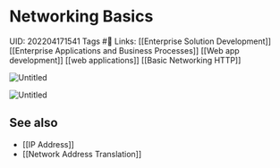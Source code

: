 # Networking Basics
UID: 202204171541
Tags #🌱 
Links: [[Enterprise Solution Development]] [[Enterprise Applications and Business Processes]] [[Web app development]] [[web applications]] [[Basic Networking HTTP]]

![Untitled](Enterprise%209b3bb/Untitled%2010.png)

![Untitled](Enterprise%209b3bb/Untitled%2011.png)
## See also
- [[IP Address]]
- [[Network Address Translation]]